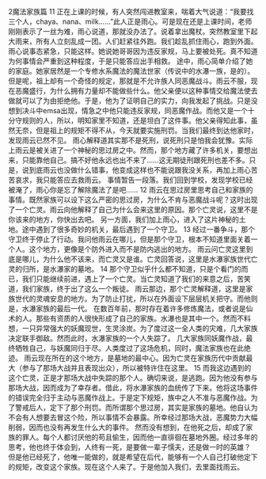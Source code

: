 2魔法家族篇
11
正在上课的时候，有人突然闯进教室来，喘着大气说道：“我要找三个人，chaya、nana、milk……”此人正是雨心。可是现在还是上课时间，老师刚刚表示了一丝为难，雨心说道，那就没办法了。说着拿出魔杖。突然教室里下起大雨来，所有人立刻乱成一团。人们赶紧往外跑。我们趁乱抓住雨心，跑到外面。雨心说事态紧急，只能这样。她说她哥哥因为违反家规，马上要被处死。真不知道为何事情会严重到这种程度，于是只能答应出手相救。
途中，雨心简单介绍了她的家庭。她家居然是一个专修水系魔法的魔法世家（传说中的水瀑一族，是的）。但是呢，祖上却有一个奇怪的规定，那就是不允许族人同恶魔战斗。雨云不服，现在恶魔盛行，为什么拥有力量却不能做些什么。他父亲便以这种事情交给魔法使去做就可以了为由拒绝他。于是，他为了证明自己的实力，向我发起了挑战。只是没想到决斗中emsa出现，情急之中他只能违反家规，同恶魔作战。而他又是一个十分守规则的人，所以，明知家里不知道，还是坦白了这件事。他父亲得知此事，虽然无奈，但是祖上的规矩不得不从，今天就要实施刑罚。当我们最终到达他家时，发现雨云已然不见。
雨心解释道其实那不是死刑，说死刑只是怕我会犹豫。实际上雨云是被关进了一个神秘的思过房之中。然而，那个地方藏了许多机关，要想出来，只能靠他自己。搞不好他永远也出不来了……这无期徒刑跟死刑也差不多。只是，说到底雨云也没做什么错事，他变成这样也不能说跟我没关系，再加上雨心苦苦哀求，我只能答应去救雨云。
事情暂告一段落。我们回到学校，发现学校已经被淹了，雨心你是忘了解除魔法了是吧……
12
雨云在思过房里思考自己和家族的事情。既然家族可以设下这么严密的思过房，为什么不肯与恶魔战斗呢？这时出现了一个亡灵。雨云向他解释了自己为什么会来这里的原因。那个亡灵说，这里不是你该来的地方，你快出去吧。
另一方面，我们加上雨心，进入了这片神秘的土地。途中遇到了很多奇妙的机关，最后遇到了一个守卫。
13
经过一番争斗，那个守卫终于停止了行动。我问他雨云在哪儿，但是那个守卫，根本不知道里面关着一个人。这个地方，更像是个防外进入而不是防内逃出的地方。
雨云问亡灵这里到底是哪儿，为什么他不该来，而亡灵又是谁。亡灵回答说，这里是水瀑家族世代亡灵的归所，是水瀑家的墓地。
14
那个守卫似乎什么都不知道，只是个看门的而已，我们只能继续前进，遇上了一个亡灵。当亡灵知道了我们的来意之后，苦笑道，我们家族，终于出了这么一个叛徒。
雨云那边，那个亡灵解释道，这里是家族世代的灵魂安息的地方。为了防止打扰，所以在外面设下层层机关把守。而他则是，水瀑家族的最后一代。
在数百年前，那时存在着许多修炼魔法，或者说是仙术的人。那些有资质的人很快形成了自己的家族。水瀑也是其中一个。然而不料想，一只异常强大的妖魔现世，生灵涂炭。为了度过这一全人类的灾难，几大家族决定联手御敌。然而此时，水瀑家族的一个人失踪了。
几大家族同妖魔作战，最终牺牲自己，与妖魔同归于尽。人类度过了这场危机，同时，魔法家族也在此绝迹。
雨云现在所在的这个地方，是墓地的最中心。因为亡灵在家族历代中贡献最大（参与了那场大战并且表现出众），所以被特许住在这里。
15
而我这边遇到的这个亡灵，正是才那场大战中失踪的那个人。确切来说，是逃跑。因为他没有参与那场大战，因而成为了幸存者。借此，将水瀑家族的血统传了下来。他将这场事件的错误完全归于主动与恶魔作战上。于是定下规矩，族中之人不准与恶魔作战。为了警戒后人，定下了那个刑罚。而所谓那个思过房，其实是家族的墓地。他自认为不会有人想要去冒这个险，所以事情不会暴露。所幸经过那场大战，恶魔势力大幅削弱，因而也没有再发生什么大的事件。
然而没有想到，在他死之后，却成了家族的罪人。每个人都讨厌他的苟且偷生，因而他一直徘徊在墓地外圈。经过多年的思考，他也终于体会到，人终有一死，是要做一辈子懦夫，还是做一时的英雄？
但是他已经死了，他唯一能做的，就是希望在后代，能够有一个人自己打破他定下的规矩，改变这个家族。现在这个人来了。于是他加入我们，去里面找雨云。
